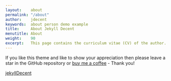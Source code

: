 ```yaml
---
layout:    about
permalink: "/about"
author:    jdecent
keywords:  about person demo example
title:     About Jekyll Decent
menutitle: About
weight:    90
excerpt:   This page contains the curriculum vitae (CV) of the author.
--- 
```

<script async defer src="https://buttons.github.io/buttons.js"></script>

If you like this theme and like to show your appreciation then please leave a star in the GitHub repository or [buy me a coffee](https://www.paypal.me/jenswillmer/3) - Thank you!

<a class="github-button" href="https://github.com/jwillmer/jekyllDecent" data-size="large" data-show-count="true" aria-label="Star jwillmer/jekyllDecent on GitHub">jekyllDecent</a>

